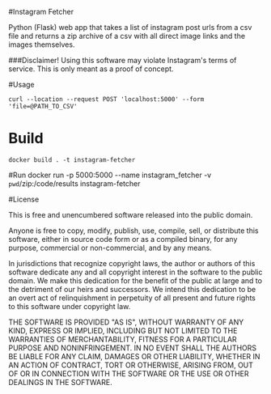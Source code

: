 #Instagram Fetcher

Python (Flask) web app that takes a list of instagram post urls from a csv file and returns a zip archive of a csv with all direct image links and the images themselves.

###Disclaimer!
Using this software may violate Instagram's terms of service. This is only meant as a proof of concept.

#Usage
```curl
curl --location --request POST 'localhost:5000' --form 'file=@PATH_TO_CSV'
```

# Build
```console
docker build . -t instagram-fetcher
```

#Run
docker run -p 5000:5000 --name instagram_fetcher -v `pwd`/zip:/code/results instagram-fetcher


#License

This is free and unencumbered software released into the public domain.

Anyone is free to copy, modify, publish, use, compile, sell, or distribute this software, either in source code form or as a compiled binary, for any purpose, commercial or non-commercial, and by any means.

In jurisdictions that recognize copyright laws, the author or authors of this software dedicate any and all copyright interest in the software to the public domain. We make this dedication for the benefit of the public at large and to the detriment of our heirs and successors. We intend this dedication to be an overt act of relinquishment in perpetuity of all present and future rights to this software under copyright law.

THE SOFTWARE IS PROVIDED "AS IS", WITHOUT WARRANTY OF ANY KIND, EXPRESS OR IMPLIED, INCLUDING BUT NOT LIMITED TO THE WARRANTIES OF MERCHANTABILITY, FITNESS FOR A PARTICULAR PURPOSE AND NONINFRINGEMENT. IN NO EVENT SHALL THE AUTHORS BE LIABLE FOR ANY CLAIM, DAMAGES OR OTHER LIABILITY, WHETHER IN AN ACTION OF CONTRACT, TORT OR OTHERWISE, ARISING FROM, OUT OF OR IN CONNECTION WITH THE SOFTWARE OR THE USE OR OTHER DEALINGS IN THE SOFTWARE.